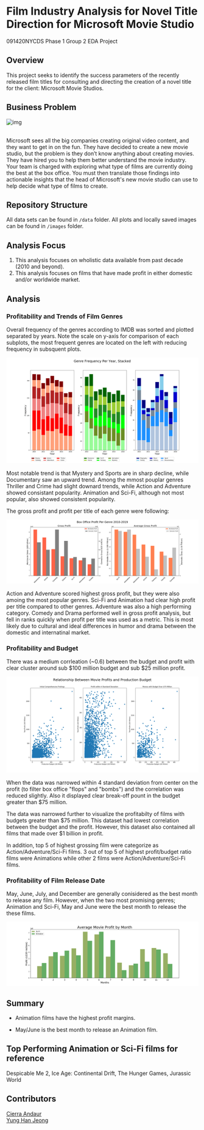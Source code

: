 # Film Industry Analysis for Novel Title Direction for Microsoft Movie Studio
091420NYCDS Phase 1 Group 2 EDA Project

## Overview
This project seeks to identify the success parameters of the recently released film titles for consulting and directing the creation of a novel title for the client: Microsoft Movie Studios.

## Business Problem

![img](https://img-prod-cms-rt-microsoft-com.akamaized.net/cms/api/am/imageFileData/RE2qVsJ?ver=3f74)

<br>
Microsoft sees all the big companies creating original video content, and they want to get in on the fun. They have decided to create a new movie studio, but the problem is they don’t know anything about creating movies. They have hired you to help them better understand the movie industry. Your team is charged with exploring what type of films are currently doing the best at the box office. You must then translate those findings into actionable insights that the head of Microsoft's new movie studio can use to help decide what type of films to create.


## Repository Structure

All data sets can be found in `/data` folder.
All plots and locally saved images can be found in `/images` folder.

## Analysis Focus

1. This analysis focuses on wholistic data available from past decade (2010 and beyond).
2. This analysis focuses on films that have made profit in either domestic and/or worldwide market.

## Analysis

### Profitability and Trends of Film Genres

Overall frequency of the genres according to IMDB was sorted and plotted separated by years. Note the scale on y-axis for comparison of each subplots, the most frequent genres are located on the left with reducing frequency in subsquent plots.

![genre_popular_stack](https://github.com/yunghanjeong/091420NYCDS_P1_G2_Project/blob/master/images/genre_peryear_stacked.png?raw=true)<br>

Most notable trend is that Mystery and Sports are in sharp decline, while Documentary saw an upward trend. Among the mmost pouplar genres Thriller and Crime had slight downard trends, while Action and Adventure showed consistant popularity. Animation and Sci-Fi, although not most popular, also showed consistent popularity.

The gross profit and profit per title of each genre were following:

![genre_profit](https://github.com/yunghanjeong/091420NYCDS_P1_G2_Project/blob/master/images/norm_gross_sbs_profit_genre.png?raw=true)<br>

Action and Adventure scored highest gross profit, but they were also amoing the most popular genres. Sci-Fi and Animation had clear high profit per title compared to other genres. Adventure was also a high performing category. Comedy and Drama performed well in gross profit analysis, but fell in ranks quickly when profit per title was used as a metric. This is most likely due to cultural and ideal differences in humor and drama between the domestic and internatinal market. 

### Profitability and Budget

There was a medium corrleation (~0.6) between the budget and profit with clear cluster around sub $100 million budget and sub $25 million profit. 

![budget_v_profit](https://github.com/yunghanjeong/091420NYCDS_P1_G2_Project/blob/master/images/budget_profit.png?raw=true)<br>

When the data was narrowed within 4 standard deviation from center on the profit (to filter box office "flops" and "bombs") and the correlation was reduced slightly. Also it displayed clear break-off pount in the budget greater than $75 million. 

The data was narrowed further to visualize the profitabilty of films with budgets greater than $75 million. This dataset had lowest correlation between the budget and the profit. However, this dataset also contained all films that made over $1 billion in profit.

In addition, top 5 of highest grossing film were categorize as Action/Adventure/Sci-Fi films. 3 out of top 5 of highest profit/budget ratio films were Animations while other 2 films were Action/Adventure/Sci-Fi films. 

### Profitability of Film Release Date

May, June, July, and December are generally conisidered as the best month to release any film. However, when the two most promising genres; Animation and Sci-Fi, May and June were the best month to release the these films. 

![release_date_profit](https://github.com/yunghanjeong/091420NYCDS_P1_G2_Project/blob/master/images/avg_month_profit.png?raw=true)

## Summary
- Animation films have the highest profit margins.

- May/June is the best month to release an Animation film.

## Top Performing Animation or Sci-Fi films for reference
Despicable Me 2, Ice Age: Continental Drift, The Hunger Games, Jurassic World


## Contributors
[Cierra Andaur](https://github.com/cierra4prez)
<br>
[Yung Han Jeong](https://github.com/yunghanjeong)